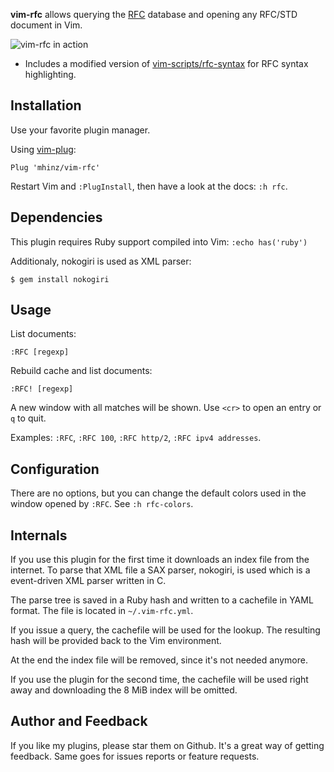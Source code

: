 **vim-rfc** allows querying the [RFC](https://en.wikipedia.org/wiki/Request_for_Comments) database and opening any RFC/STD document in
Vim.

![vim-rfc in action](https://github.com/mhinz/vim-rfc/raw/master/rfc-demo.gif)

- Includes a modified version of [vim-scripts/rfc-syntax](https://github.com/vim-scripts/rfc-syntax) for RFC syntax highlighting.

## Installation

Use your favorite plugin manager.

Using [vim-plug](https://github.com/junegunn/vim-plug):

    Plug 'mhinz/vim-rfc'

Restart Vim and `:PlugInstall`, then have a look at the docs: `:h rfc`.

## Dependencies

This plugin requires Ruby support compiled into Vim: `:echo has('ruby')`

Additionaly, nokogiri is used as XML parser:

    $ gem install nokogiri

## Usage

List documents:

```
:RFC [regexp]
```

Rebuild cache and list documents:

```
:RFC! [regexp]
```

A new window with all matches will be shown. Use `<cr>` to open an entry or `q`
to quit.

Examples: `:RFC`, `:RFC 100`, `:RFC http/2`, `:RFC ipv4 addresses`.

## Configuration

There are no options, but you can change the default colors used in the window
opened by `:RFC`. See `:h rfc-colors`.

## Internals

If you use this plugin for the first time it downloads an index file from the
internet. To parse that XML file a SAX parser, nokogiri, is used which is a
event-driven XML parser written in C.

The parse tree is saved in a Ruby hash and written to a cachefile in YAML
format. The file is located in `~/.vim-rfc.yml`.

If you issue a query, the cachefile will be used for the lookup. The resulting
hash will be provided back to the Vim environment.

At the end the index file will be removed, since it's not needed anymore.

If you use the plugin for the second time, the cachefile will be used right away
and downloading the 8 MiB index will be omitted.

## Author and Feedback

If you like my plugins, please star them on Github. It's a great way of getting
feedback. Same goes for issues reports or feature requests.
